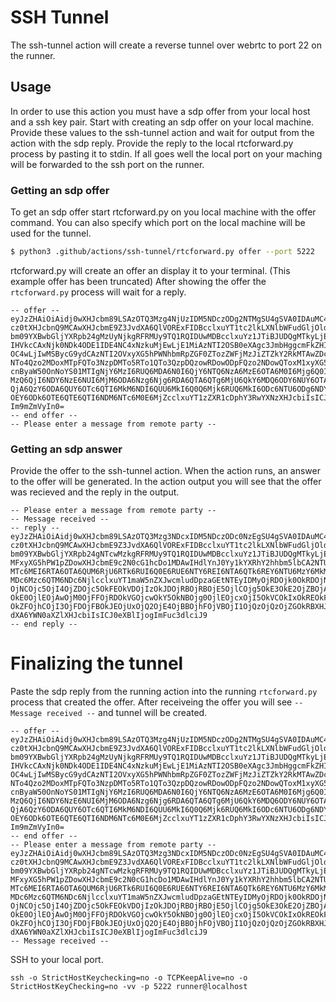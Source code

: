 # SSH Tunnel

The ssh-tunnel action will create a reverse tunnel over webrtc to port 22 on the runner.

## Usage

In order to use this action you must have a sdp offer from your local host and a ssh key pair.
Start with creating an sdp offer on your local machine. Provide these values to the ssh-tunnel
action and wait for output from the action with the sdp reply. Provide the reply to the local
rtcforward.py process by pasting it to stdin. If all goes well the local port on your maching
will be forwarded to the ssh port on the runner.

### Getting an sdp offer

To get an sdp offer start rtcforward.py on you local machine with the offer command.
You can also specify which port on the local machine will be used for the tunnel.

``` bash
$ python3 .github/actions/ssh-tunnel/rtcforward.py offer --port 5222
```

rtcforward.py will create an offer an display it to your terminal. (This example offer has been truncated)
After showing the offer the `rtcforward.py` process will wait for a reply.
```
-- offer --
eyJzZHAiOiAidj0wXHJcbm89LSAzOTQ3Mzg4NjUzIDM5NDczODg2NTMgSU4gSVA0IDAuMC4wLjBcclxu
cz0tXHJcbnQ9MCAwXHJcbmE9Z3JvdXA6QlVORExFIDBcclxuYT1tc2lkLXNlbWFudGljOldNUyAqXHJc
bm09YXBwbGljYXRpb24gMzUyNjkgRFRMUy9TQ1RQIDUwMDBcclxuYz1JTiBJUDQgMTkyLjE2OC4wLjIw
IHVkcCAxNjk0NDk4ODE1IDE4NC4xNzkuMjEwLjE1MiAzNTI2OSB0eXAgc3JmbHggcmFkZHIgMTkyLjE2
OC4wLjIwMSBycG9ydCAzNTI2OVxyXG5hPWNhbmRpZGF0ZTozZWFjMzJiZTZkY2RkMTAwZDcwMTFiNWY0
NTo4Qzo2MDoxMTpFQTo3NzpDMTo5RTo1QTo3QzpDQzowRDowODpFQzo2NDowQToxM1xyXG5hPWZpbmdl
cnByaW50OnNoYS01MTIgNjY6MzI6RUQ6MDA6N0I6QjY6NTQ6NzA6MzE6OTA6M0I6Mjg6Q0I6QTk6REU6
MzQ6QjI6NDY6NzE6NUI6MjM6ODA6Nzg6Njg6RDA6QTA6QTg6MjU6QkY6MDQ6ODY6NUY6OTA6QUY6MUQ6
QjA6QzY6ODA6QUY6OTc6QTI6MkM6NDI6QUU6MkI6Q0Q6Mjk6RUQ6MkI6ODc6NTU6ODg6NDY6QTM6ODk6
OEY6ODk6OTE6QTE6QTI6NDM6NTc6M0E6MjZcclxuYT1zZXR1cDphY3RwYXNzXHJcbiIsICJ0eXBlIjog
Im9mZmVyIn0=
-- end offer --
-- Please enter a message from remote party --
```

### Getting an sdp answer

Provide the offer to the ssh-tunnel action. When the action runs, an answer to the offer will be generated.
In the action output you will see that the offer was recieved and the reply in the output.

```
-- Please enter a message from remote party --
-- Message received --
-- reply --
eyJzZHAiOiAidj0wXHJcbm89LSAzOTQ3Mzg3NDcxIDM5NDczODc0NzEgSU4gSVA0IDAuMC4wLjBcclxu
cz0tXHJcbnQ9MCAwXHJcbmE9Z3JvdXA6QlVORExFIDBcclxuYT1tc2lkLXNlbWFudGljOldNUyAqXHJc
bm09YXBwbGljYXRpb24gNTcwMzkgRFRMUy9TQ1RQIDUwMDBcclxuYz1JTiBJUDQgMTkyLjE2OC42NC4x
MFxyXG5hPW1pZDowXHJcbmE9c2N0cG1hcDo1MDAwIHdlYnJ0Yy1kYXRhY2hhbm5lbCA2NTUzNVxyXG5h
MTc6MEI6RTA6OTA6QUM6RjU6RTk6RUI6Q0E6RUE6NTY6REI6NTA6QTk6REY6NTU6MzY6MkM6REI6OUE6
MDc6Mzc6QTM6NDc6NjlcclxuYT1maW5nZXJwcmludDpzaGEtNTEyIDMyOjRDOjk0OkRDOjNFOkU5OkU3
OjNCOjc5OjI4OjZDOjc5OkFEOkVDOjIzOkJDOjRBOjRBOjE5OjlCOjg5OkE3OkE2OjZBOjAwOjJFOkM5
OkE0OjlEOjAwOjM0OjFFOjRDOkVGOjcwOkY5OkNBOjg0OjlEOjcxOjI5OkVCOkIxOkREOkFEOjg5OjUx
OkZFOjhCOjI3OjFDOjFBOkJEOjUxOjQ2OjE4OjBBOjhFOjVBOjI1OjQzOjQzOjZGOkRBXHJcbmE9c2V0
dXA6YWN0aXZlXHJcbiIsICJ0eXBlIjogImFuc3dlciJ9
-- end reply --
```

# Finalizing the tunnel

Paste the sdp reply from the running action into the running `rtcforward.py` process that created the offer.
After receiveing the offer you will see `-- Message received --` and tunnel will be created.

```
-- offer --
eyJzZHAiOiAidj0wXHJcbm89LSAzOTQ3Mzg4NjUzIDM5NDczODg2NTMgSU4gSVA0IDAuMC4wLjBcclxu
cz0tXHJcbnQ9MCAwXHJcbmE9Z3JvdXA6QlVORExFIDBcclxuYT1tc2lkLXNlbWFudGljOldNUyAqXHJc
bm09YXBwbGljYXRpb24gMzUyNjkgRFRMUy9TQ1RQIDUwMDBcclxuYz1JTiBJUDQgMTkyLjE2OC4wLjIw
IHVkcCAxNjk0NDk4ODE1IDE4NC4xNzkuMjEwLjE1MiAzNTI2OSB0eXAgc3JmbHggcmFkZHIgMTkyLjE2
OC4wLjIwMSBycG9ydCAzNTI2OVxyXG5hPWNhbmRpZGF0ZTozZWFjMzJiZTZkY2RkMTAwZDcwMTFiNWY0
NTo4Qzo2MDoxMTpFQTo3NzpDMTo5RTo1QTo3QzpDQzowRDowODpFQzo2NDowQToxM1xyXG5hPWZpbmdl
cnByaW50OnNoYS01MTIgNjY6MzI6RUQ6MDA6N0I6QjY6NTQ6NzA6MzE6OTA6M0I6Mjg6Q0I6QTk6REU6
MzQ6QjI6NDY6NzE6NUI6MjM6ODA6Nzg6Njg6RDA6QTA6QTg6MjU6QkY6MDQ6ODY6NUY6OTA6QUY6MUQ6
QjA6QzY6ODA6QUY6OTc6QTI6MkM6NDI6QUU6MkI6Q0Q6Mjk6RUQ6MkI6ODc6NTU6ODg6NDY6QTM6ODk6
OEY6ODk6OTE6QTE6QTI6NDM6NTc6M0E6MjZcclxuYT1zZXR1cDphY3RwYXNzXHJcbiIsICJ0eXBlIjog
Im9mZmVyIn0=
-- end offer --
-- Please enter a message from remote party --
eyJzZHAiOiAidj0wXHJcbm89LSAzOTQ3Mzg3NDcxIDM5NDczODc0NzEgSU4gSVA0IDAuMC4wLjBcclxu
cz0tXHJcbnQ9MCAwXHJcbmE9Z3JvdXA6QlVORExFIDBcclxuYT1tc2lkLXNlbWFudGljOldNUyAqXHJc
bm09YXBwbGljYXRpb24gNTcwMzkgRFRMUy9TQ1RQIDUwMDBcclxuYz1JTiBJUDQgMTkyLjE2OC42NC4x
MFxyXG5hPW1pZDowXHJcbmE9c2N0cG1hcDo1MDAwIHdlYnJ0Yy1kYXRhY2hhbm5lbCA2NTUzNVxyXG5h
MTc6MEI6RTA6OTA6QUM6RjU6RTk6RUI6Q0E6RUE6NTY6REI6NTA6QTk6REY6NTU6MzY6MkM6REI6OUE6
MDc6Mzc6QTM6NDc6NjlcclxuYT1maW5nZXJwcmludDpzaGEtNTEyIDMyOjRDOjk0OkRDOjNFOkU5OkU3
OjNCOjc5OjI4OjZDOjc5OkFEOkVDOjIzOkJDOjRBOjRBOjE5OjlCOjg5OkE3OkE2OjZBOjAwOjJFOkM5
OkE0OjlEOjAwOjM0OjFFOjRDOkVGOjcwOkY5OkNBOjg0OjlEOjcxOjI5OkVCOkIxOkREOkFEOjg5OjUx
OkZFOjhCOjI3OjFDOjFBOkJEOjUxOjQ2OjE4OjBBOjhFOjVBOjI1OjQzOjQzOjZGOkRBXHJcbmE9c2V0
dXA6YWN0aXZlXHJcbiIsICJ0eXBlIjogImFuc3dlciJ9
-- Message received --
```

SSH to your local port.

```
ssh -o StrictHostKeychecking=no -o TCPKeepAlive=no -o StrictHostKeyChecking=no -vv -p 5222 runner@localhost
```
